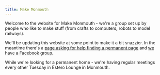 ```yaml
---
title: Make Monmouth
---
```


Welcome to the website for Make Monmouth - we're a group set up by people who like to make stuff (from crafts to computers, 
robots to model railways).

We'll be updating this website at some point to make it a bit snazzier. In the meantime there's a [page asking for help finding a permanent page](./permanent-home) and [we have a Facebook group](https://www.facebook.com/groups/744382199302587/).

While we're looking for a permanent home - we're having regular meetings every other Tuesday in Estero Lounge in Monmouth.
